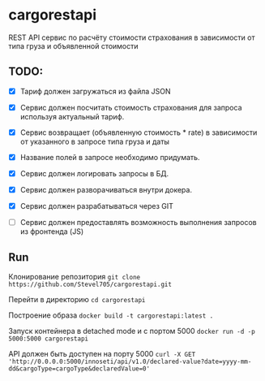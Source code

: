 # cargorestapi
REST API сервис по расчёту стоимости страхования в зависимости от типа груза и объявленной стоимости

## TODO:

- [x] Тариф должен загружаться из файла JSON
- [x] Сервис должен посчитать стоимость страхования для запроса используя актуальный тариф.
- [x] Сервис возвращает (объявленную стоимость * rate) в зависимости от указанного в запросе типа груза и даты
- [x] Название полей в запросе необходимо придумать.
- [x] Сервис должен логировать запросы в БД.
- [x] Сервис должен разворачиваться внутри докера.
- [x] Сервис должен разрабатываться через GIT
- [ ] Сервис должен предоставлять возможность выполнения запросов из фронтенда (JS)


## Run 

Клонирование репозитория `git clone https://github.com/Stevel705/cargorestapi.git`

Перейти в директорию `cd cargorestapi`

Построение образа `docker build -t cargorestapi:latest .`

Запуск контейнера в detached mode и с портом 5000 `docker run -d -p 5000:5000 cargorestapi`

API должен быть доступен на порту 5000 `curl -X GET 'http://0.0.0.0:5000/innoseti/api/v1.0/declared-value?date=yyyy-mm-dd&cargoType=cargoType&declaredValue=0'`